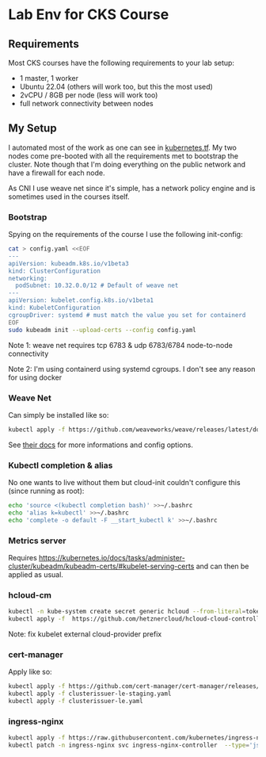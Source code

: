 # Lab Env for CKS Course

## Requirements

Most CKS courses have the following requirements to your lab setup:

- 1 master, 1 worker
- Ubuntu 22.04 (others will work too, but this the most used)
- 2vCPU / 8GB per node (less will work too)
- full network connectivity between nodes

## My Setup

I automated most of the work as one can see in [kubernetes.tf](./kubernetes.tf). My two nodes come pre-booted with all the requirements met to bootstrap the cluster. Note though that I'm doing everything on the public network and have a firewall for each node.

As CNI I use weave net since it's simple, has a network policy engine and is sometimes used in the courses itself.

### Bootstrap

Spying on the requirements of the course I use the following init-config:

```bash
cat > config.yaml <<EOF
---
apiVersion: kubeadm.k8s.io/v1beta3
kind: ClusterConfiguration
networking:
  podSubnet: 10.32.0.0/12 # Default of weave net
---
apiVersion: kubelet.config.k8s.io/v1beta1
kind: KubeletConfiguration
cgroupDriver: systemd # must match the value you set for containerd
EOF
sudo kubeadm init --upload-certs --config config.yaml
```

Note 1: weave net requires tcp 6783 & udp 6783/6784 node-to-node connectivity

Note 2: I'm using containerd using systemd cgroups. I don't see any reason for using docker

### Weave Net

Can simply be installed like so:

```bash
kubectl apply -f https://github.com/weaveworks/weave/releases/latest/download/weave-daemonset-k8s.yaml
```

See [their docs](https://www.weave.works/docs/net/latest/kubernetes/kube-addon/) for more informations and config options.

### Kubectl completion & alias

No one wants to live without them but cloud-init couldn't configure this (since running as root):

```bash
echo 'source <(kubectl completion bash)' >>~/.bashrc
echo 'alias k=kubectl' >>~/.bashrc
echo 'complete -o default -F __start_kubectl k' >>~/.bashrc
```

### Metrics server

Requires <https://kubernetes.io/docs/tasks/administer-cluster/kubeadm/kubeadm-certs/#kubelet-serving-certs> and can then be applied as usual.

### hcloud-cm

```bash
kubectl -n kube-system create secret generic hcloud --from-literal=token=<hcloud API token>
kubectl apply -f  https://github.com/hetznercloud/hcloud-cloud-controller-manager/releases/latest/download/ccm.yaml
```

Note: fix kubelet external cloud-provider prefix

### cert-manager

Apply like so:

```bash
kubectl apply -f https://github.com/cert-manager/cert-manager/releases/download/v1.11.0/cert-manager.yaml
kubectl apply -f clusterissuer-le-staging.yaml
kubectl apply -f clusterissuer-le.yaml
```

### ingress-nginx

```bash
kubectl apply -f https://raw.githubusercontent.com/kubernetes/ingress-nginx/controller-v1.5.1/deploy/static/provider/cloud/deploy.yaml
kubectl patch -n ingress-nginx svc ingress-nginx-controller  --type='json' -p='[{"op": "add", "path": "/metadata/annotations", "value":{"load-balancer.hetzner.cloud/network-zone":"eu-central"}}]' 
```
